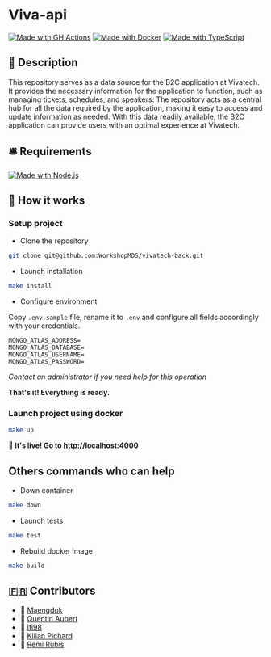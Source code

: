 # Viva-api

[![Made with GH Actions](https://img.shields.io/badge/CI-GitHub_Actions-orange?logo=github-actions&logoColor=white)](https://github.com/features/actions "Go to GitHub Actions homepage")
[![Made with Docker](https://img.shields.io/badge/Made_with-Docker-blue?logo=docker&logoColor=white)](https://www.docker.com/ "Go to Docker homepage")
[![Made with TypeScript](https://img.shields.io/badge/TypeScript-5-blue?logo=typescript&logoColor=white)](https://typescriptlang.org "Go to TypeScript homepage")

## :mega: Description

This repository serves as a data source for the B2C application at Vivatech. It provides the necessary information for the application to function, such as managing tickets, schedules, and speakers. The repository acts as a central hub for all the data required by the application, making it easy to access and update information as needed. With this data readily available, the B2C application can provide users with an optimal experience at Vivatech.

## :bellhop_bell: Requirements

[![Made with Node.js](https://img.shields.io/badge/Node.js->=16-blue?logo=node.js&logoColor=white)](https://nodejs.org "Go to Node.js homepage")

## :raised_hands: How it works

### Setup project

- Clone the repository

```sh
git clone git@github.com:WorkshopMDS/vivatech-back.git
```

- Launch installation

```sh
make install
```

- Configure environment

Copy `.env.sample` file, rename it to `.env` and configure all fields accordingly with your credentials.

```
MONGO_ATLAS_ADDRESS=
MONGO_ATLAS_DATABASE=
MONGO_ATLAS_USERNAME=
MONGO_ATLAS_PASSWORD=
```

*Contact an administrator if you need help for this operation*

**That's it! Everything is ready.**

### Launch project using docker

```sh
make up
```

**:tada:  It's live! Go to [http://localhost:4000](http://localhost:4000)**

## Others commands who can help

- Down container

```sh
make down
```

- Launch tests

```sh
make test
```

- Rebuild docker image

```sh
make build
```

## :fr: Contributors

- :link: [Maengdok](https://github.com/Maengdok)
- :link: [Quentin Aubert](https://github.com/BrystoQ)
- :link: [Iti98](https://github.com/iti98)
- :link: [Kilian Pichard](https://github.com/kilianpichard)
- :link: [Rémi Rubis](https://github.com/remirubis)


